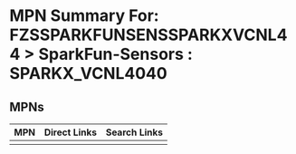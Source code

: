 



# MPN Summary For: FZSSPARKFUNSENSSPARKXVCNL44 > SparkFun-Sensors : SPARKX_VCNL4040

## MPNs
  

|MPN|Direct Links|Search Links|
| :--- | :--- | :--- |
||||
